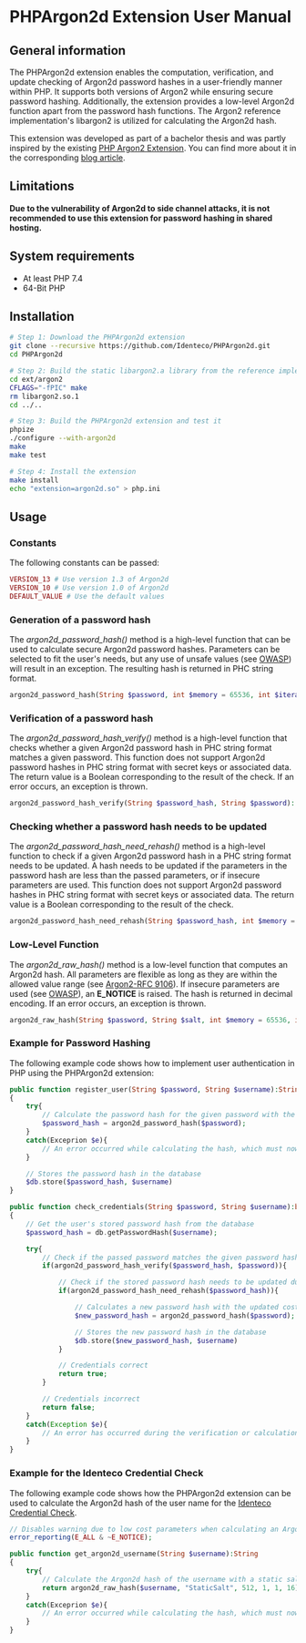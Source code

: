 # PHPArgon2d Extension User Manual

## General information

The PHPArgon2d extension enables the computation, verification, and update checking of Argon2d password hashes in a user-friendly manner within PHP.
It supports both versions of Argon2 while ensuring secure password hashing.
Additionally, the extension provides a low-level Argon2d function apart from the password hash functions. 
The Argon2 reference implementation's libargon2 is utilized for calculating the Argon2d hash.

This extension was developed as part of a bachelor thesis and was partly inspired by the existing [PHP Argon2 Extension](https://github.com/charlesportwoodii/php-argon2-ext).
You can find more about it in the corresponding [blog article](https://identeco.de/en/blog/schutz_vor_identitätsdiebstählen_durch_die_erweiterung_von_php_um_die_speicherintensive_hashfunktion_argon2d/).

## Limitations

**Due to the vulnerability of Argon2d to side channel attacks, it is not recommended to use this extension for password hashing in shared hosting.**

## System requirements

- At least PHP 7.4
- 64-Bit PHP


## Installation

```bash
# Step 1: Download the PHPArgon2d extension
git clone --recursive https://github.com/Identeco/PHPArgon2d.git
cd PHPArgon2d

# Step 2: Build the static libargon2.a library from the reference implementation 
cd ext/argon2
CFLAGS="-fPIC" make
rm libargon2.so.1
cd ../..

# Step 3: Build the PHPArgon2d extension and test it
phpize
./configure --with-argon2d
make
make test

# Step 4: Install the extension
make install
echo "extension=argon2d.so" > php.ini
```

## Usage

### Constants
The following constants can be passed:

```php
VERSION_13 # Use version 1.3 of Argon2d
VERSION_10 # Use version 1.0 of Argon2d
DEFAULT_VALUE # Use the default values 
```

### Generation of a password hash

The *argon2d_password_hash()* method is a high-level function that can be used to calculate secure Argon2d password hashes. 
Parameters can be selected to fit the user's needs, but any use of unsafe values (see [OWASP](https://cheatsheetseries.owasp.org/cheatsheets/Password_Storage_Cheat_Sheet.html)) will result in an exception.
The resulting hash is returned in PHC string format.

```php
argon2d_password_hash(String $password, int $memory = 65536, int $iterations = 3, int $parallelism = 4, int $version = 0x13): String
```

### Verification of a password hash

The *argon2d_password_hash_verify()* method is a high-level function that checks whether a given Argon2d password hash in PHC string format matches a given password. 
This function does not support Argon2d password hashes in PHC string format with secret keys or associated data. 
The return value is a Boolean corresponding to the result of the check.
If an error occurs, an exception is thrown.

```php
argon2d_password_hash_verify(String $password_hash, String $password): Bool
```

### Checking whether a password hash needs to be updated

The *argon2d_password_hash_need_rehash()* method is a high-level function to check if a given Argon2d password hash in a PHC string format needs to be updated. 
A hash needs to be updated if the parameters in the password hash are less than the passed parameters, or if insecure parameters are used. 
This function does not support Argon2d password hashes in PHC string format with secret keys or associated data. 
The return value is a Boolean corresponding to the result of the check.


```php
argon2d_password_hash_need_rehash(String $password_hash, int $memory = 65536, int $iterations = 3, int $parallelism = 4, int $version = 0x13): Bool
```

### Low-Level Function 
The *argon2d_raw_hash()* method is a low-level function that computes an Argon2d hash. 
All parameters are flexible as long as they are within the allowed value range (see [Argon2-RFC 9106](https://dl.acm.org/doi/pdf/10.17487/RFC9106)). 
If insecure parameters are used (see [OWASP](https://cheatsheetseries.owasp.org/cheatsheets/Password_Storage_Cheat_Sheet.html)), an **E_NOTICE** is raised.
The hash is returned in decimal encoding.
If an error occurs, an exception is thrown.

```php
argon2d_raw_hash(String $password, String $salt, int $memory = 65536, int $iterations = 3,  int $parallelism = 4, int $tag_length = 32, int $version = 0x13, String $secret_key = NULL, String $assoziated_data): String
```

### Example for Password Hashing 
The following example code shows how to implement user authentication in PHP using the PHPArgon2d extension:

```php
public function register_user(String $password, String $username):String
{
    try{
        // Calculate the password hash for the given password with the default cost parameters 
        $password_hash = argon2d_password_hash($password);
    }
    catch(Exceprion $e){
        // An error occurred while calculating the hash, which must now be handled
    }

    // Stores the password hash in the database
    $db.store($password_hash, $username)
}
```

```php
public function check_credentials(String $password, String $username):bool
{
    // Get the user's stored password hash from the database
    $password_hash = db.getPasswordHash($username);

    try{
        // Check if the passed password matches the given password hash
        if(argon2d_password_hash_verify($password_hash, $password)){

            // Check if the stored password hash needs to be updated due to updated cost parameters 
            if(argon2d_password_hash_need_rehash($password_hash)){

                // Calculates a new password hash with the updated cost parameters 
                $new_password_hash = argon2d_password_hash($password);

                // Stores the new password hash in the database
                $db.store($new_password_hash, $username)
            }

            // Credentials correct 
            return true;
        }

        // Credentials incorrect
        return false;
    }
    catch(Exception $e){
        // An error has occurred during the verification or calculation of the hash, which must now be handled
    }
}
```

### Example for the Identeco Credential Check  
The following example code shows how the PHPArgon2d extension can be used to calculate the Argon2d hash of the user name for the [Identeco Credential Check](https://identeco.de/de/products/credential-check/).

```php
// Disables warning due to low cost parameters when calculating an Argon2d hash
error_reporting(E_ALL & ~E_NOTICE);

public function get_argon2d_username(String $username):String
{
    try{
        // Calculate the Argon2d hash of the username with a static salt and given cost parameters 
        return argon2d_raw_hash($username, "StaticSalt", 512, 1, 1, 16);
    }
    catch(Exceprion $e){
        // An error occurred while calculating the hash, which must now be handled
    }
}
```
